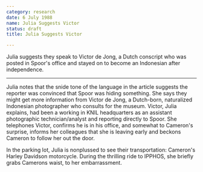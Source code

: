 ```yaml
---
category: research
date: 6 July 1988
name: Julia Suggests Victor
status: draft
title: Julia Suggests Victor

---
```

Julia suggests they speak to Victor de Jong, a Dutch conscript who was posted in Spoor's office and stayed on to become an Indonesian after independence.

------

Julia notes that the snide tone of the language in the article suggests
the reporter was convinced that Spoor was hiding something. She says
they might get more information from Victor de Jong, a Dutch-born,
naturalized Indonesian photographer who consults for the museum. Victor,
Julia explains, had been a working in KNIL headquarters as an assistant
photographic technician/analyst and reporting directly to Spoor. She telephones Victor, confirms he is in his office, and somewhat to Cameron's surprise, informs her colleagues that she is leaving early and beckons Cameron to follow her out the door. 

In the parking lot, Julia is nonplussed to see their transportation: Cameron's 
Harley Davidson motorcycle. During the thrilling
ride to IPPHOS, she briefly grabs Camerons waist, to her embarrassment. 
